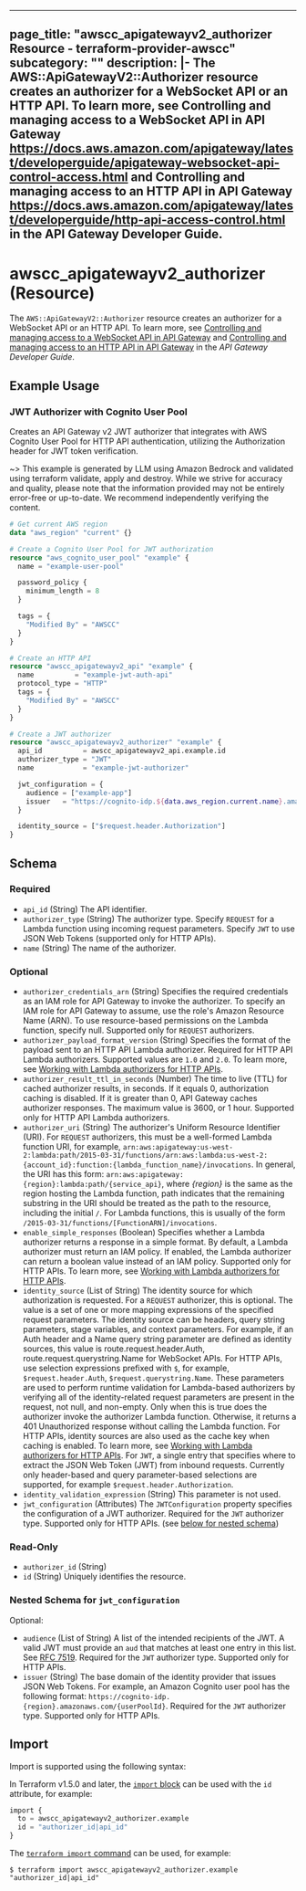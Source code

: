 
---
page_title: "awscc_apigatewayv2_authorizer Resource - terraform-provider-awscc"
subcategory: ""
description: |-
  The AWS::ApiGatewayV2::Authorizer resource creates an authorizer for a WebSocket API or an HTTP API. To learn more, see Controlling and managing access to a WebSocket API in API Gateway https://docs.aws.amazon.com/apigateway/latest/developerguide/apigateway-websocket-api-control-access.html and Controlling and managing access to an HTTP API in API Gateway https://docs.aws.amazon.com/apigateway/latest/developerguide/http-api-access-control.html in the API Gateway Developer Guide.
---

# awscc_apigatewayv2_authorizer (Resource)

The ``AWS::ApiGatewayV2::Authorizer`` resource creates an authorizer for a WebSocket API or an HTTP API. To learn more, see [Controlling and managing access to a WebSocket API in API Gateway](https://docs.aws.amazon.com/apigateway/latest/developerguide/apigateway-websocket-api-control-access.html) and [Controlling and managing access to an HTTP API in API Gateway](https://docs.aws.amazon.com/apigateway/latest/developerguide/http-api-access-control.html) in the *API Gateway Developer Guide*.

## Example Usage

### JWT Authorizer with Cognito User Pool

Creates an API Gateway v2 JWT authorizer that integrates with AWS Cognito User Pool for HTTP API authentication, utilizing the Authorization header for JWT token verification.

~> This example is generated by LLM using Amazon Bedrock and validated using terraform validate, apply and destroy. While we strive for accuracy and quality, please note that the information provided may not be entirely error-free or up-to-date. We recommend independently verifying the content.

```terraform
# Get current AWS region
data "aws_region" "current" {}

# Create a Cognito User Pool for JWT authorization
resource "aws_cognito_user_pool" "example" {
  name = "example-user-pool"

  password_policy {
    minimum_length = 8
  }

  tags = {
    "Modified By" = "AWSCC"
  }
}

# Create an HTTP API
resource "awscc_apigatewayv2_api" "example" {
  name          = "example-jwt-auth-api"
  protocol_type = "HTTP"
  tags = {
    "Modified By" = "AWSCC"
  }
}

# Create a JWT authorizer
resource "awscc_apigatewayv2_authorizer" "example" {
  api_id          = awscc_apigatewayv2_api.example.id
  authorizer_type = "JWT"
  name            = "example-jwt-authorizer"

  jwt_configuration = {
    audience = ["example-app"]
    issuer   = "https://cognito-idp.${data.aws_region.current.name}.amazonaws.com/${aws_cognito_user_pool.example.id}"
  }

  identity_source = ["$request.header.Authorization"]
}
```

<!-- schema generated by tfplugindocs -->
## Schema

### Required

- `api_id` (String) The API identifier.
- `authorizer_type` (String) The authorizer type. Specify ``REQUEST`` for a Lambda function using incoming request parameters. Specify ``JWT`` to use JSON Web Tokens (supported only for HTTP APIs).
- `name` (String) The name of the authorizer.

### Optional

- `authorizer_credentials_arn` (String) Specifies the required credentials as an IAM role for API Gateway to invoke the authorizer. To specify an IAM role for API Gateway to assume, use the role's Amazon Resource Name (ARN). To use resource-based permissions on the Lambda function, specify null. Supported only for ``REQUEST`` authorizers.
- `authorizer_payload_format_version` (String) Specifies the format of the payload sent to an HTTP API Lambda authorizer. Required for HTTP API Lambda authorizers. Supported values are ``1.0`` and ``2.0``. To learn more, see [Working with Lambda authorizers for HTTP APIs](https://docs.aws.amazon.com/apigateway/latest/developerguide/http-api-lambda-authorizer.html).
- `authorizer_result_ttl_in_seconds` (Number) The time to live (TTL) for cached authorizer results, in seconds. If it equals 0, authorization caching is disabled. If it is greater than 0, API Gateway caches authorizer responses. The maximum value is 3600, or 1 hour. Supported only for HTTP API Lambda authorizers.
- `authorizer_uri` (String) The authorizer's Uniform Resource Identifier (URI). For ``REQUEST`` authorizers, this must be a well-formed Lambda function URI, for example, ``arn:aws:apigateway:us-west-2:lambda:path/2015-03-31/functions/arn:aws:lambda:us-west-2:{account_id}:function:{lambda_function_name}/invocations``. In general, the URI has this form: ``arn:aws:apigateway:{region}:lambda:path/{service_api}``, where *{region}* is the same as the region hosting the Lambda function, path indicates that the remaining substring in the URI should be treated as the path to the resource, including the initial ``/``. For Lambda functions, this is usually of the form ``/2015-03-31/functions/[FunctionARN]/invocations``.
- `enable_simple_responses` (Boolean) Specifies whether a Lambda authorizer returns a response in a simple format. By default, a Lambda authorizer must return an IAM policy. If enabled, the Lambda authorizer can return a boolean value instead of an IAM policy. Supported only for HTTP APIs. To learn more, see [Working with Lambda authorizers for HTTP APIs](https://docs.aws.amazon.com/apigateway/latest/developerguide/http-api-lambda-authorizer.html).
- `identity_source` (List of String) The identity source for which authorization is requested.
 For a ``REQUEST`` authorizer, this is optional. The value is a set of one or more mapping expressions of the specified request parameters. The identity source can be headers, query string parameters, stage variables, and context parameters. For example, if an Auth header and a Name query string parameter are defined as identity sources, this value is route.request.header.Auth, route.request.querystring.Name for WebSocket APIs. For HTTP APIs, use selection expressions prefixed with ``$``, for example, ``$request.header.Auth``, ``$request.querystring.Name``. These parameters are used to perform runtime validation for Lambda-based authorizers by verifying all of the identity-related request parameters are present in the request, not null, and non-empty. Only when this is true does the authorizer invoke the authorizer Lambda function. Otherwise, it returns a 401 Unauthorized response without calling the Lambda function. For HTTP APIs, identity sources are also used as the cache key when caching is enabled. To learn more, see [Working with Lambda authorizers for HTTP APIs](https://docs.aws.amazon.com/apigateway/latest/developerguide/http-api-lambda-authorizer.html).
 For ``JWT``, a single entry that specifies where to extract the JSON Web Token (JWT) from inbound requests. Currently only header-based and query parameter-based selections are supported, for example ``$request.header.Authorization``.
- `identity_validation_expression` (String) This parameter is not used.
- `jwt_configuration` (Attributes) The ``JWTConfiguration`` property specifies the configuration of a JWT authorizer. Required for the ``JWT`` authorizer type. Supported only for HTTP APIs. (see [below for nested schema](#nestedatt--jwt_configuration))

### Read-Only

- `authorizer_id` (String)
- `id` (String) Uniquely identifies the resource.

<a id="nestedatt--jwt_configuration"></a>
### Nested Schema for `jwt_configuration`

Optional:

- `audience` (List of String) A list of the intended recipients of the JWT. A valid JWT must provide an ``aud`` that matches at least one entry in this list. See [RFC 7519](https://docs.aws.amazon.com/https://tools.ietf.org/html/rfc7519#section-4.1.3). Required for the ``JWT`` authorizer type. Supported only for HTTP APIs.
- `issuer` (String) The base domain of the identity provider that issues JSON Web Tokens. For example, an Amazon Cognito user pool has the following format: ``https://cognito-idp.{region}.amazonaws.com/{userPoolId}``. Required for the ``JWT`` authorizer type. Supported only for HTTP APIs.

## Import

Import is supported using the following syntax:

In Terraform v1.5.0 and later, the [`import` block](https://developer.hashicorp.com/terraform/language/import) can be used with the `id` attribute, for example:

```terraform
import {
  to = awscc_apigatewayv2_authorizer.example
  id = "authorizer_id|api_id"
}
```

The [`terraform import` command](https://developer.hashicorp.com/terraform/cli/commands/import) can be used, for example:

```shell
$ terraform import awscc_apigatewayv2_authorizer.example "authorizer_id|api_id"
```
